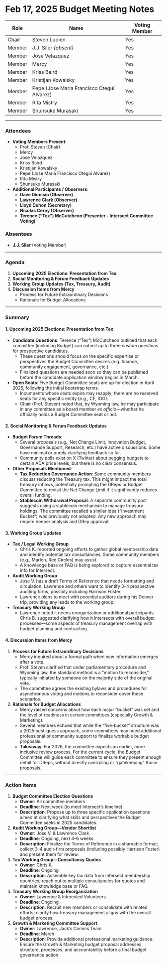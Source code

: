 # Feb 17, 2025 Budget Meeting Notes

| **Role** | **Name**                                   | **Voting Member** |
| -------- | ------------------------------------------ | ----------------- |
| Chair    | Steven Lupien                              | Yes               |
| Member   | J.J. Siler _(absent)_                      | Yes               |
| Member   | Jose Velazquez                             | Yes               |
| Member   | Mercy                                      | Yes               |
| Member   | Kriss Baird                                | Yes               |
| Member   | Kristijan Kowalsky                         | Yes               |
| Member   | Pepe (Jose Maria Francisco Otegui Alvarez) | Yes               |
| Member   | Rita Mistry                                | Yes               |
| Member   | Shunsuke Murasaki                          | Yes               |

***

### **Attendees**

* **Voting Members Present**:
  * Prof. Steven (Chair)
  * Mercy
  * Jose Velazquez
  * Kriss Baird
  * Kristijan Kowalsky
  * Pepe (Jose Maria Francisco Otegui Alvarez)
  * Rita Mistry
  * Shunsuke Murasaki
* **Additional Participants / Observers**:
  * **Dave Dionisio (Observer)**
  * **Lawrence Clark (Observer)**
  * **Lloyd Duhon (Secretary)**
  * **Nicolas Cerny (Observer)**
  * **Terence (“Tex”) McCutcheon (Presenter - Intersect Committee Voting)**

### **Absentees**

* **J.J. Siler** (Voting Member)

***

### **Agenda**

1. **Upcoming 2025 Elections: Presentation from Tex**
2. **Social Monitoring & Forum Feedback Updates**
3. **Working Group Updates (Tax, Treasury, Audit)**
4. **Discussion Items from Mercy**
   * Process for Future Extraordinary Decisions
   * Rationale for Budget Allocations

***

### **Summary**

#### 1. **Upcoming 2025 Elections: Presentation from Tex**

* **Candidate Questions**: Terence (“Tex”) McCutcheon outlined that each committee (including Budget) can submit up to three _custom questions_ for prospective candidates.
  * These questions should focus on the specific expertise or perspectives the Budget Committee desires (e.g. finance, community engagement, governance, etc.).
  * Finalized questions are needed soon so they can be published before the candidate application window begins in March.
* **Open Seats**: Five Budget Committee seats are up for election in April 2025, following the initial bootstrap terms.
  * Incumbents whose seats expire may reapply; there are no reserved seats for any specific entity (e.g., CF, IOG).
  * Chair (Prof. Steven) noted that, by Wyoming law, he may participate in any committee as a board member _ex officio_—whether he officially holds a Budget Committee seat or not.

#### 2. **Social Monitoring & Forum Feedback Updates**

* **Budget Forum Threads**:
  * Several proposals (e.g., Net Change Limit, Innovation Budget, Governance Support, Research, etc.) have active discussions. Some have minimal or purely clarifying feedback so far.
  * Community polls exist on X (Twitter) about pegging budgets to certain ADA price levels, but there is no clear consensus.
* **Other Proposals Mentioned**:
  * **Tax Reduction Governance Action**: Some community members discuss reducing the Treasury tax. This might impact the total treasury inflows, potentially prompting the DReps or Budget Committee to revisit the Net Change Limit if it significantly reduces overall funding.
  * **Stablecoin Withdrawal Proposal**: A separate community post suggests using a stablecoin mechanism to manage treasury holdings. The committee recalled a similar idea (“Investment Bucket”) was previously not adopted. Any new approach may require deeper analysis and DRep approval.

#### 3. **Working Group Updates**

* **Tax / Legal Working Group**
  * Chris K. reported ongoing efforts to gather global membership data and identify potential tax consultancies. Some community members (e.g., Marlon, Red Circles) may assist.
  * A knowledge base or FAQ is being explored to capture essential tax info for Intersect.
* **Audit Working Group**
  * Jose V. has a draft Terms of Reference that needs formatting and circulation. Lawrence and others want to identify 3–4 prospective auditing firms, possibly including Harrison Foster.
  * Lawrence plans to meet with potential auditors during his Denver trip, providing any leads to the working group.
* **Treasury Working Group**
  * Lawrence noted it needs reorganization or additional participants. Chris B. suggested clarifying how it intersects with overall budget processes—some aspects of treasury management overlap with budget planning and contracting.

#### 4. **Discussion Items from Mercy**

1. **Process for Future Extraordinary Decisions**
   * Mercy inquired about a formal path when new information emerges after a vote.
   * Prof. Steven clarified that under parliamentary procedure and Wyoming law, the standard method is a “motion to reconsider,” typically initiated by someone on the majority side of the original vote.
   * The committee agrees the existing bylaws and procedures for asynchronous voting and motions to reconsider cover these scenarios.
2. **Rationale for Budget Allocations**
   * Mercy raised concerns about how each major “bucket” was set and the level of readiness in certain committees (especially Growth & Marketing).
   * Several members echoed that while the “five-bucket” structure was a 2025 best-guess approach, some committees may need additional professional or community support to finalize workable budget proposals.
   * **Takeaway**: For 2026, the committee expects an earlier, more inclusive review process. For the current cycle, the Budget Committee will guide each committee to ensure they present enough detail for DReps, without directly overruling or “gatekeeping” those proposals.

***

### **Action Items**

1. **Budget Committee Election Questions**
   * **Owner**: All committee members
   * **Deadline**: Next week (to meet Intersect’s timeline)
   * **Description**: Propose up to three specific application questions aimed at clarifying what skills and perspectives the Budget Committee seeks in 2025 candidates.
2. **Audit Working Group—Vendor Shortlist**
   * **Owner**: Jose V. & Lawrence Clark
   * **Deadline**: Ongoing, next 4–6 weeks
   * **Description**: Finalize the Terms of Reference in a shareable format; collect 3–4 audit-firm proposals (including possibly Harrison Foster) and present them for review.
3. **Tax Working Group—Consultancy Quotes**
   * **Owner**: Chris K.
   * **Deadline**: Ongoing
   * **Description**: Assemble key tax data from Intersect membership countries; reach out to multiple consultancies for quotes and maintain knowledge base or FAQ.
4. **Treasury Working Group Reorganization**
   * **Owner**: Lawrence & Interested Volunteers
   * **Deadline**: Ongoing
   * **Description**: Recruit new members or consolidate with related efforts; clarify how treasury management aligns with the overall budget process.
5. **Growth & Marketing Committee Support**
   * **Owner**: Lawrence, Jack’s Comms Team
   * **Deadline**: March
   * **Description**: Provide additional professional marketing guidance. Ensure the Growth & Marketing budget proposal addresses structure, processes, and accountability before a final budget governance action.
